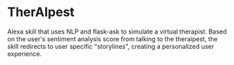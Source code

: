 # TherAIpest
Alexa skill that uses NLP and flask-ask to simulate a virtual therapist. Based on the user's sentiment analysis score from talking to the theraipest, the skill redirects to user specific "storylines", creating a personalized user experience. 
